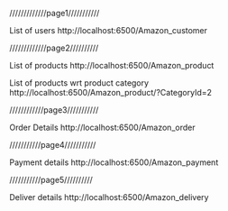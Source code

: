 /////////////page1///////////

List of users http://localhost:6500/Amazon_customer

/////////////page2//////////

List of products http://localhost:6500/Amazon_product

List of products wrt product category http://localhost:6500/Amazon_product/?CategoryId=2

////////////page3///////////

Order Details http://localhost:6500/Amazon_order

///////////page4///////////

Payment details http://localhost:6500/Amazon_payment

///////////page5//////////

Deliver details http://localhost:6500/Amazon_delivery